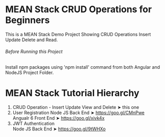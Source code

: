 # MEAN Stack CRUD Operations for Beginners
This is a MEAN Stack Demo Project Showing CRUD Operations Insert Update Delete and Read.

###### Before Running this Project
Install npm packages using 'npm install' command from both Angular and NodeJS Project Folder. 



# MEAN Stack Tutorial Hierarchy
1. CRUD Operation - Insert Update View and Delete ➤ this one
2. User Registration 
    Node JS Back End ➤ https://goo.gl/CMnPwe <br/>
    Angualr 6 Front End ➤ https://goo.gl/xivk4x <br/>
3. JWT Authentication <br/>
    Node JS Back End  ➤ https://goo.gl/9tWHXo
